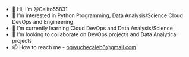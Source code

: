 - 👋 Hi, I’m @Calito55831
- 👀 I’m interested in Python Programming, Data Analysis/Science Cloud DevOps and Engineering
- 🌱 I’m currently learning Cloud DevOps and Data Analysis/Science 
- 💞️ I’m looking to collaborate on DevOps projects and Data Analytical projects
- 📫 How to reach me - ogwuchecaleb6@gmail.com

<!---
Calito55831/Calito55831 is a ✨ special ✨ repository because its `README.md` (this file) appears on your GitHub profile.
You can click the Preview link to take a look at your changes.
--->
